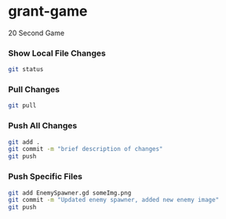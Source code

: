 # grant-game
20 Second Game

### Show Local File Changes
```bash
git status
```

### Pull Changes
```bash
git pull
```

### Push All Changes
```bash
git add .
git commit -m "brief description of changes"
git push
```

### Push Specific Files
```bash
git add EnemySpawner.gd someImg.png
git commit -m "Updated enemy spawner, added new enemy image"
git push
```
